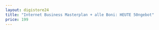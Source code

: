 ```yaml
---
layout: digistore24
title: "Internet Business Masterplan + alle Boni: HEUTE 50ngebot"
price: 199
---
```

